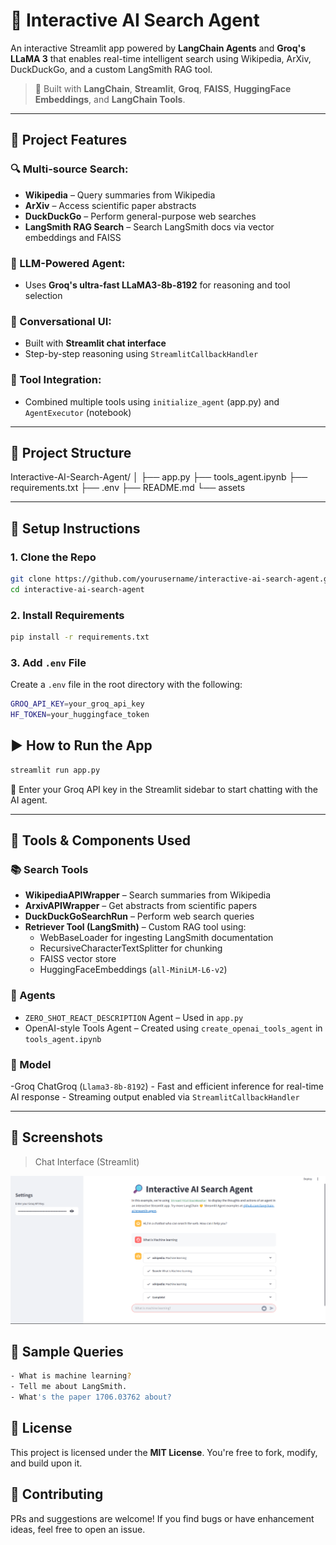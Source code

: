 # 🔎 Interactive AI Search Agent

An interactive Streamlit app powered by **LangChain Agents** and **Groq's LLaMA 3** that enables real-time intelligent search using Wikipedia, ArXiv, DuckDuckGo, and a custom LangSmith RAG tool.

> 🚀 Built with **LangChain**, **Streamlit**, **Groq**, **FAISS**, **HuggingFace Embeddings**, and **LangChain Tools**.

---

## 📌 Project Features

### 🔍 Multi-source Search:
- **Wikipedia** – Query summaries from Wikipedia
- **ArXiv** – Access scientific paper abstracts
- **DuckDuckGo** – Perform general-purpose web searches
- **LangSmith RAG Search** – Search LangSmith docs via vector embeddings and FAISS

### 🧠 LLM-Powered Agent:
- Uses **Groq's ultra-fast LLaMA3-8b-8192** for reasoning and tool selection

### 💬 Conversational UI:
- Built with **Streamlit chat interface**
- Step-by-step reasoning using `StreamlitCallbackHandler`

### 🧰 Tool Integration:
- Combined multiple tools using `initialize_agent` (app.py) and `AgentExecutor` (notebook)

---

## 📁 Project Structure

Interactive-AI-Search-Agent/
│
├── app.py 
├── tools_agent.ipynb 
├── requirements.txt 
├── .env 
├── README.md 
└── assets


---

## 🔧 Setup Instructions

### 1. Clone the Repo

```bash
git clone https://github.com/yourusername/interactive-ai-search-agent.git
cd interactive-ai-search-agent
```

### 2. Install Requirements

```bash
pip install -r requirements.txt
```

### 3. Add `.env` File

Create a `.env` file in the root directory with the following:
```bash
GROQ_API_KEY=your_groq_api_key
HF_TOKEN=your_huggingface_token
```

## ▶️ How to Run the App

```bash
streamlit run app.py
```
🔐 Enter your Groq API key in the Streamlit sidebar to start chatting with the AI agent.

---

## 🔬 Tools & Components Used

### 📚 Search Tools

- **WikipediaAPIWrapper** – Search summaries from Wikipedia
- **ArxivAPIWrapper** – Get abstracts from scientific papers
- **DuckDuckGoSearchRun** – Perform web search queries
- **Retriever Tool (LangSmith)** – Custom RAG tool using:
    - WebBaseLoader for ingesting LangSmith documentation
    - RecursiveCharacterTextSplitter for chunking
    - FAISS vector store
    - HuggingFaceEmbeddings (`all-MiniLM-L6-v2`)

### 🤖 Agents

- `ZERO_SHOT_REACT_DESCRIPTION` Agent – Used in `app.py`
- OpenAI-style Tools Agent – Created using `create_openai_tools_agent` in `tools_agent.ipynb`

### 🧠 Model

-Groq ChatGroq (`Llama3-8b-8192`)
    - Fast and efficient inference for real-time AI response
    - Streaming output enabled via `StreamlitCallbackHandler`

---

## 📸 Screenshots

> Chat Interface (Streamlit)

![screenshot](assets/screenshot.png)

## 🧪 Sample Queries

```bash
- What is machine learning?
- Tell me about LangSmith.
- What's the paper 1706.03762 about?
```

## 📄 License
This project is licensed under the **MIT License**. You're free to fork, modify, and build upon it.

## 🤝 Contributing
PRs and suggestions are welcome! If you find bugs or have enhancement ideas, feel free to open an issue.

